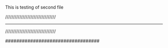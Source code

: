 This is testing of second file

////////////////////////////////

****************************

////////////////////////////////

##################################